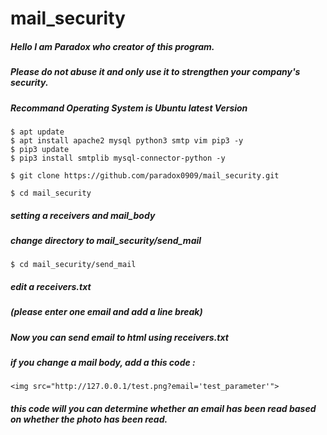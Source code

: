 # mail_security
##### Hello I am Paradox who creator of this program.
##### Please do not abuse it and only use it to strengthen your company's security.

##### Recommand Operating System is Ubuntu latest Version
```
$ apt update
$ apt install apache2 mysql python3 smtp vim pip3 -y
$ pip3 update
$ pip3 install smtplib mysql-connector-python -y
```

<pre><code>$ git clone https://github.com/paradox0909/mail_security.git</code></pre>
<pre><code>$ cd mail_security</code></pre>

##### setting a receivers and mail_body
##### change directory to mail_security/send_mail
<pre><code>$ cd mail_security/send_mail</code></pre>
##### edit a receivers.txt
##### (please enter one email and add a line break)

##### Now you can send email to html using receivers.txt
##### if you change a mail body, add a this code :
```
<img src="http://127.0.0.1/test.png?email='test_parameter'"> 
```
##### this code will you can determine whether an email has been read based on whether the photo has been read.
